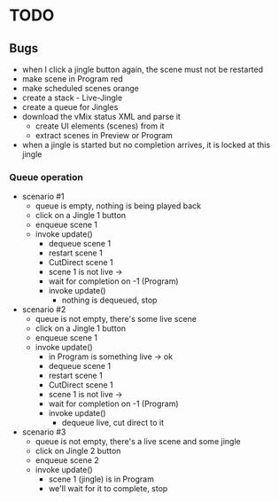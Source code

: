 # TODO

## Bugs

- when I click a jingle button again, the scene must not be restarted
- make scene in Program red
- make scheduled scenes orange
- create a stack - Live-Jingle
- create a queue for Jingles
- download the vMix status XML and parse it
  - create UI elements (scenes) from it
  - extract scenes in Preview or Program
- when a jingle is started but no completion arrives, it is locked at this jingle

### Queue operation

- scenario #1
  - queue is empty, nothing is being played back
  - click on a Jingle 1 button
  - enqueue scene 1
  - invoke update()
    - dequeue scene 1
    - restart scene 1
    - CutDirect scene 1
    - scene 1 is not live ->
    - wait for completion on -1 (Program)
    - invoke update()
       - nothing is dequeued, stop
- scenario #2
  - queue is not empty, there's some live scene
  - click on a Jingle 1 button
  - enqueue scene 1
  - invoke update()
    - in Program is something live -> ok
    - dequeue scene 1
    - restart scene 1
    - CutDirect scene 1
    - scene 1 is not live ->
    - wait for completion on -1 (Program)
    - invoke update()
      - dequeue live, cut direct to it
- scenario #3
  - queue is not empty, there's a live scene and some jingle
  - click on Jingle 2 button
  - enqueue scene 2
  - invoke update()
    - scene 1 (jingle) is in Program
    - we'll wait for it to complete, stop
